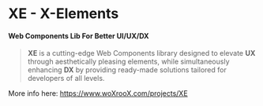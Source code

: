# XE - X-Elements

#### Web Components Lib For Better UI/UX/DX

> **XE** is a cutting-edge Web Components library designed to elevate **UX** through aesthetically pleasing elements, while simultaneously enhancing **DX** by providing ready-made solutions tailored for developers of all levels.

More info here: https://www.woXrooX.com/projects/XE
